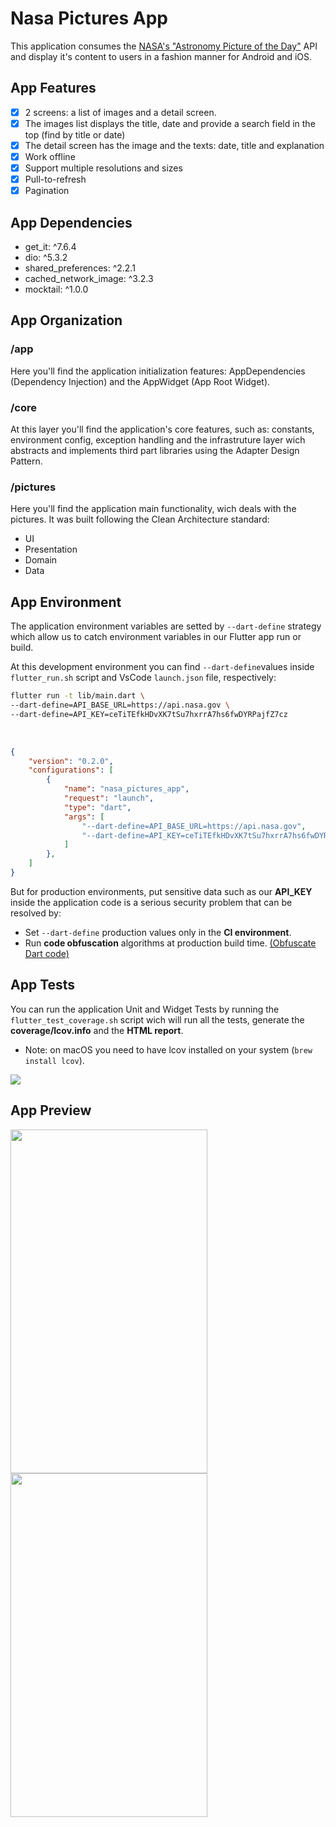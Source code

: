 # Nasa Pictures App

This application consumes the [NASA's "Astronomy Picture of the Day"](https://api.nasa.gov) API and display it's content to users in a fashion manner for Android and iOS.


## App Features

- [x] 2 screens: a list of images and a detail screen.
- [x] The images list displays the title, date and provide a search field in the top (find by title or date)
- [x] The detail screen has the image and the texts: date, title and explanation
- [x] Work offline
- [x] Support multiple resolutions and sizes
- [x] Pull-to-refresh 
- [x] Pagination

## App Dependencies

- get_it: ^7.6.4
- dio: ^5.3.2
- shared_preferences: ^2.2.1
- cached_network_image: ^3.2.3
- mocktail: ^1.0.0

## App Organization

### /app

Here you'll find the application initialization features: AppDependencies (Dependency Injection) and the AppWidget (App Root Widget).

### /core

At this layer you'll find the application's core features, such as: constants, environment config, exception handling and the infrastruture layer wich abstracts and implements third part libraries using the Adapter Design Pattern.

### /pictures

Here you'll find the application main functionality, wich deals with the pictures. It was built following the Clean Architecture standard:

- UI
- Presentation
- Domain
- Data

## App Environment

The application environment variables are setted by ```--dart-define``` strategy which allow us to catch environment variables in our Flutter app run or build.

At this development environment you can find ```--dart-define```values inside ```flutter_run.sh``` script and VsCode ```launch.json``` file, respectively:

```bash
flutter run -t lib/main.dart \
--dart-define=API_BASE_URL=https://api.nasa.gov \
--dart-define=API_KEY=ceTiTEfkHDvXK7tSu7hxrrA7hs6fwDYRPajfZ7cz
```
<br>

```json
{
    "version": "0.2.0",
    "configurations": [
        {
            "name": "nasa_pictures_app",
            "request": "launch",
            "type": "dart",
            "args": [
                "--dart-define=API_BASE_URL=https://api.nasa.gov",
                "--dart-define=API_KEY=ceTiTEfkHDvXK7tSu7hxrrA7hs6fwDYRPajfZ7cz"
            ]
        },
    ]
}
```

But for production environments, put sensitive data such as our __API_KEY__ inside the application code is a serious security problem that can be resolved by:
- Set ```--dart-define```  production values only in the __CI environment__.
- Run __code obfuscation__ algorithms at production build time. [(Obfuscate Dart code)](https://docs.flutter.dev/deployment/obfuscate)



## App Tests

You can run the application Unit and Widget Tests by running the ```flutter_test_coverage.sh``` script wich will run all the tests, generate the __coverage/lcov.info__ and the __HTML report__.

- Note: on macOS you need to have lcov installed on your system (`brew install lcov`).

<img src="https://github.com/joaovictorgarcia10/nasa_pictures_app/blob/master/assets/coverage.png"/>


## App Preview

<p float="left"> 
<img src="https://github.com/joaovictorgarcia10/nasa_pictures_app/blob/master/assets/preview_1.png" width="315" height="550"/>
<img src="https://github.com/joaovictorgarcia10/nasa_pictures_app/blob/master/assets/preview_2.png" width="315" height="550"/>
</p>














